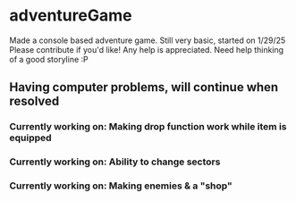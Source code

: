 # adventureGame
Made a console based adventure game. Still very basic, started on 1/29/25
Please contribute if you'd like! Any help is appreciated. Need help thinking of a good storyline :P

## Having computer problems, will continue when resolved

### Currently working on: Making drop function work while item is equipped
### Currently working on: Ability to change sectors
### Currently working on: Making enemies & a "shop"
